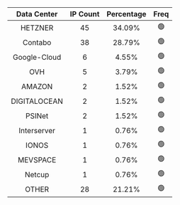 | Data Center | IP Count | Percentage | Freq |
|:------------:|:--------:|:-----------:|:-----:|
| HETZNER | 45 | 34.09% | 🟢 |
| Contabo | 38 | 28.79% | 🟢 |
| Google-Cloud | 6 | 4.55% | 🟢 |
| OVH | 5 | 3.79% | 🟢 |
| AMAZON | 2 | 1.52% | 🟢 |
| DIGITALOCEAN | 2 | 1.52% | 🟢 |
| PSINet | 2 | 1.52% | 🟢 |
| Interserver | 1 | 0.76% | 🟢 |
| IONOS | 1 | 0.76% | 🟢 |
| MEVSPACE | 1 | 0.76% | 🟢 |
| Netcup | 1 | 0.76% | 🟢 |
| OTHER | 28 | 21.21% | 🟢 |